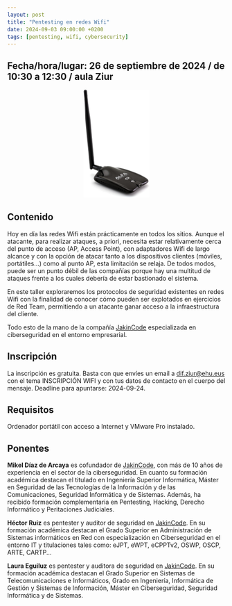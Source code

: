 ```yaml
---
layout: post
title: "Pentesting en redes Wifi"
date: 2024-09-03 09:00:00 +0200
tags: [pentesting, wifi, cybersecurity]
---
```


## Fecha/hora/lugar: 26 de septiembre de 2024 / de 10:30 a 12:30 / aula Ziur

<div style="text-align: center;">
<img src="/assets/img/posts/alfa.jpg" alt="Un adaptador Wifi" title="Un adaptador Wifi" width="30%" />
</div>

## Contenido

Hoy en día las redes Wifi están prácticamente en todos los sitios. Aunque el atacante, para realizar ataques, a priori, necesita estar relativamente cerca del punto de acceso (AP, Access Point), con adaptadores Wifi de largo alcance y con la opción de atacar tanto a los dispositivos clientes (móviles, portátiles...) como al punto AP, esta limitación se relaja. De todos modos, puede ser un punto débil de las compañías porque hay una multitud de ataques frente a los cuales debería de estar bastionado el sistema.

En este taller exploraremos los protocolos de seguridad existentes en redes Wifi con la finalidad de conocer cómo pueden ser explotados en ejercicios de Red Team, permitiendo a un atacante ganar acceso a la infraestructura del cliente.

Todo esto de la mano de la compañía [JakinCode](https://jakincode.com/) especializada en ciberseguridad en el entorno empresarial.

## Inscripción

La inscripción es gratuita. Basta con que envíes un email a [dif.ziur@ehu.eus](dif.ziur@ehu.eus) con el tema INSCRIPCIÓN WIFI y con tus datos de contacto en el cuerpo del mensaje. Deadline para apuntarse: 2024-09-24.

## Requisitos

Ordenador portátil con acceso a Internet y VMware Pro instalado.

## Ponentes

**Mikel Díaz de Arcaya** es cofundador de [JakinCode](https://jakincode.com/), con más de 10 años de experiencia en el sector de la ciberseguridad. En cuanto su formación académica destacan el titulado en Ingeniería Superior Informática, Máster en Seguridad de las Tecnologías de la Información y de las Comunicaciones, Seguridad Informática y de Sistemas. Además, ha recibido formación complementaria en Pentesting, Hacking, Derecho Informático y Peritaciones Judiciales. 

**Héctor Ruiz** es pentester y auditor de seguridad en [JakinCode](https://jakincode.com/). En su formación académica destacan el Grado Superior en Administración de Sistemas informáticos en Red con especialización en Ciberseguridad en el entorno IT y titulaciones tales como: eJPT, eWPT, eCPPTv2, OSWP, OSCP, ARTE, CARTP... 

**Laura Eguiluz** es pentester y auditora de seguridad en [JakinCode](https://jakincode.com/). En su formación académica destacan el Grado Superior en Sistemas de Telecomunicaciones e Informáticos, Grado en Ingeniería, Informática de Gestión y Sistemas de Información, Máster en Ciberseguridad, Seguridad Informática y de Sistemas.  
